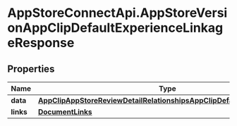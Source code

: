 # AppStoreConnectApi.AppStoreVersionAppClipDefaultExperienceLinkageResponse

## Properties

Name | Type | Description | Notes
------------ | ------------- | ------------- | -------------
**data** | [**AppClipAppStoreReviewDetailRelationshipsAppClipDefaultExperienceData**](AppClipAppStoreReviewDetailRelationshipsAppClipDefaultExperienceData.md) |  | 
**links** | [**DocumentLinks**](DocumentLinks.md) |  | 


